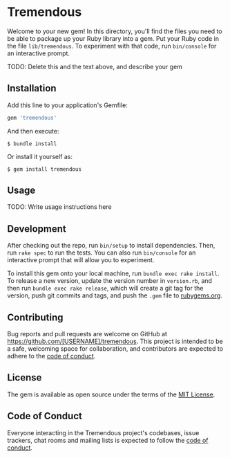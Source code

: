 # Tremendous

Welcome to your new gem! In this directory, you'll find the files you need to be able to package up your Ruby library into a gem. Put your Ruby code in the file `lib/tremendous`. To experiment with that code, run `bin/console` for an interactive prompt.

TODO: Delete this and the text above, and describe your gem

## Installation

Add this line to your application's Gemfile:

```ruby
gem 'tremendous'
```

And then execute:

    $ bundle install

Or install it yourself as:

    $ gem install tremendous

## Usage

TODO: Write usage instructions here

## Development

After checking out the repo, run `bin/setup` to install dependencies. Then, run `rake spec` to run the tests. You can also run `bin/console` for an interactive prompt that will allow you to experiment.

To install this gem onto your local machine, run `bundle exec rake install`. To release a new version, update the version number in `version.rb`, and then run `bundle exec rake release`, which will create a git tag for the version, push git commits and tags, and push the `.gem` file to [rubygems.org](https://rubygems.org).

## Contributing

Bug reports and pull requests are welcome on GitHub at https://github.com/[USERNAME]/tremendous. This project is intended to be a safe, welcoming space for collaboration, and contributors are expected to adhere to the [code of conduct](https://github.com/[USERNAME]/tremendous/blob/master/CODE_OF_CONDUCT.md).


## License

The gem is available as open source under the terms of the [MIT License](https://opensource.org/licenses/MIT).

## Code of Conduct

Everyone interacting in the Tremendous project's codebases, issue trackers, chat rooms and mailing lists is expected to follow the [code of conduct](https://github.com/[USERNAME]/tremendous/blob/master/CODE_OF_CONDUCT.md).
